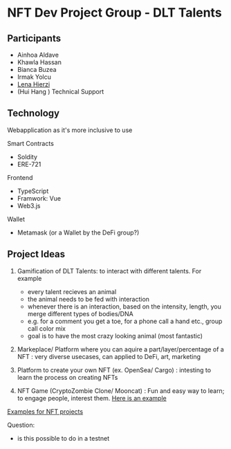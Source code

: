 # NFT Dev Project Group - DLT Talents

## Participants
   - Ainhoa Aldave
   - Khawla Hassan
   - Bianca Buzea
   - Irmak Yolcu
   - [Lena Hierzi](https://github.com/GigaHierz)
   - (Hui Hang ) Technical Support

## Technology

Webapplication as it's more inclusive to use

Smart Contracts
- Soldity
- ERE-721

Frontend 
- TypeScript
- Framwork: Vue
- Web3.js

Wallet
- Metamask (or a Wallet by the DeFi group?)

## Project Ideas

1. Gamification of DLT Talents: to interact with different talents. 
For example
   - every talent recieves an animal 
   - the animal needs to be fed with interaction
   - whenever there is an interaction, based on the intensity, length, you merge different types of bodies/DNA
   - e.g. for a comment you get a toe, for a phone call a hand etc., group call color mix
   - goal is to have the most crazy looking animal (most fantastic)


2. Markeplace/ Platform where you can aquire a part/layer/percentage of a NFT : very diverse usecases, can applied to DeFi, art, marketing
3. Platform to create your own NFT (ex. OpenSea/ Cargo) : intesting to learn the process on creating NFTs
4. NFT Game (CryptoZombie Clone/ Mooncat) : Fun and easy way to learn; to engage people, interest them. [Here is an example](https://github.com/openberry-ac/cryptovipers)

[Examples for NFT projects](https://github.com/gianni-dalerta/awesome-nft#nft-art)


Question:
- is this possible to do in a testnet




